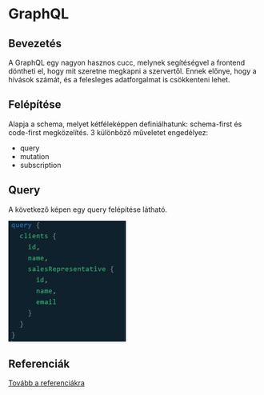 ﻿# GraphQL

## Bevezetés

A GraphQL egy nagyon hasznos cucc, melynek segítéségvel a frontend döntheti el, hogy mit szeretne megkapni
a szervertől. Ennek előnye, hogy a hívások számát, és a felesleges adatforgalmat is csökkenteni lehet.

## Felépítése

Alapja a schema, melyet kétféleképpen definiálhatunk: schema-first és code-first megközelítés.
3 különböző műveletet engedélyez:

* query
* mutation
* subscription
	
## Query

A következő képen egy query felépítése látható.

![Query](query.jpg)

## Referenciák

[Tovább a referenciákra](misc/references.md)


